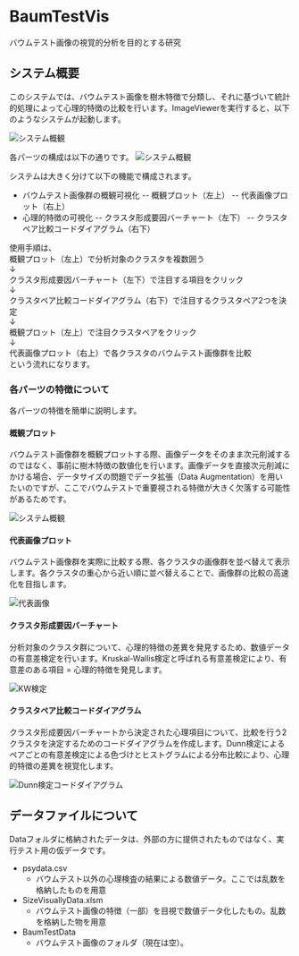 # BaumTestVis

バウムテスト画像の視覚的分析を目的とする研究

## システム概要
このシステムでは、バウムテスト画像を樹木特徴で分類し、それに基づいて統計的処理によって心理的特徴の比較を行います。ImageViewerを実行すると、以下のようなシステムが起動します。

![システム概観](https://github.com/mikimiki3130/BaumTestVis/tree/main/Images_for_readme/SystemView.png "システム概観")

各パーツの構成は以下の通りです。
![システム概観](https://github.com/mikimiki3130/BaumTestVis/tree/main/Images_for_readme/SystemAbstracts.png "システム概観")

システムは大きく分けて以下の機能で構成されます。
- バウムテスト画像群の概観可視化
-- 概観プロット（左上）
-- 代表画像プロット（右上）
- 心理的特徴の可視化
-- クラスタ形成要因バーチャート（左下）
-- クラスタペア比較コードダイアグラム（右下）

使用手順は、  
概観プロット（左上）で分析対象のクラスタを複数囲う  
↓  
クラスタ形成要因バーチャート（左下）で注目する項目をクリック  
↓  
クラスタペア比較コードダイアグラム（右下）で注目するクラスタペア2つを決定  
↓  
概観プロット（左上）で注目クラスタペアをクリック  
↓  
代表画像プロット（右上）で各クラスタのバウムテスト画像群を比較  
という流れになります。

### 各パーツの特徴について
各パーツの特徴を簡単に説明します。

#### 概観プロット
バウムテスト画像群を概観プロットする際、画像データをそのまま次元削減するのではなく、事前に樹木特徴の数値化を行います。画像データを直接次元削減にかける場合、データサイズの問題でデータ拡張（Data Augmentation）を用いたいのですが、ここでバウムテストで重要視される特徴が大きく欠落する可能性があるためです。

![システム概観](https://github.com/mikimiki3130/BaumTestVis/tree/main/Images_for_readme/DR.png "次元削減前の数値化")

#### 代表画像プロット
バウムテスト画像群を実際に比較する際、各クラスタの画像群を並べ替えて表示します。各クラスタの重心から近い順に並べ替えることで、画像群の比較の高速化を目指します。

![代表画像](https://github.com/mikimiki3130/BaumTestVis/tree/main/Images_for_readme/RepresentativeImages.png "代表画像")

#### クラスタ形成要因バーチャート
分析対象のクラスタ群について、心理的特徴の差異を発見するため、数値データの有意差検定を行います。Kruskal-Wallis検定と呼ばれる有意差検定により、有意差のある項目 = 心理的特徴を発見します。

![KW検定](https://github.com/mikimiki3130/BaumTestVis/tree/main/Images_for_readme/KWChart.png "KW検定")

#### クラスタペア比較コードダイアグラム
クラスタ形成要因バーチャートから決定された心理項目について、比較を行う2クラスタを決定するためのコードダイアグラムを作成します。Dunn検定によるペアごとの有意差検定による色づけとヒストグラムによる分布比較により、心理的特徴の差異を視覚化します。

![Dunn検定コードダイアグラム](https://github.com/mikimiki3130/BaumTestVis/tree/main/Images_for_readme/DunnChord.png "Dunn検定コードダイアグラム")

## データファイルについて
Dataフォルダに格納されたデータは、外部の方に提供されたものではなく、実行テスト用の仮データです。

- psydata.csv
  - バウムテスト以外の心理検査の結果による数値データ。ここでは乱数を格納したものを用意
- SizeVisuallyData.xlsm
  - バウムテスト画像の特徴（一部）を目視で数値データ化したもの。乱数を格納した物を用意
- BaumTestData
  - バウムテスト画像のフォルダ（現在は空）。
